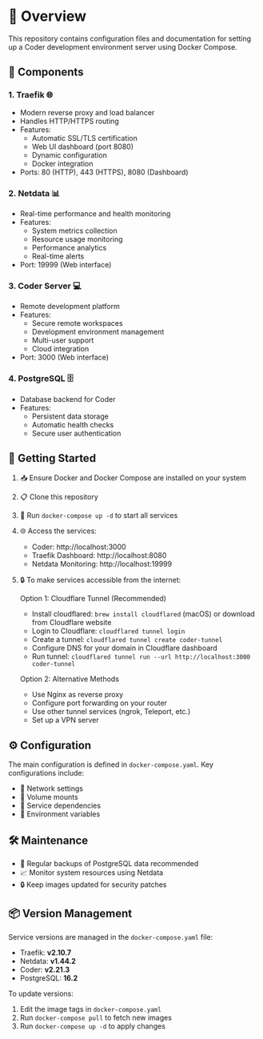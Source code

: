 # 🚀 Overview
This repository contains configuration files and documentation for setting up a Coder development environment server using Docker Compose.

## 🔧 Components

### 1. Traefik 🌐
- Modern reverse proxy and load balancer
- Handles HTTP/HTTPS routing
- Features:
  * Automatic SSL/TLS certification
  * Web UI dashboard (port 8080)
  * Dynamic configuration
  * Docker integration
- Ports: 80 (HTTP), 443 (HTTPS), 8080 (Dashboard)

### 2. Netdata 📊
- Real-time performance and health monitoring
- Features:
  * System metrics collection
  * Resource usage monitoring
  * Performance analytics
  * Real-time alerts
- Port: 19999 (Web interface)

### 3. Coder Server 💻
- Remote development platform
- Features:
  * Secure remote workspaces
  * Development environment management
  * Multi-user support
  * Cloud integration
- Port: 3000 (Web interface)

### 4. PostgreSQL 🗄️
- Database backend for Coder
- Features:
  * Persistent data storage
  * Automatic health checks
  * Secure user authentication

## 🚦 Getting Started

1. 📥 Ensure Docker and Docker Compose are installed on your system
2. 📋 Clone this repository
3. 🏃 Run `docker-compose up -d` to start all services
4. 🌐 Access the services:
   - Coder: http://localhost:3000
   - Traefik Dashboard: http://localhost:8080
   - Netdata Monitoring: http://localhost:19999

5. 🔒 To make services accessible from the internet:

   Option 1: Cloudflare Tunnel (Recommended)
   - Install cloudflared: `brew install cloudflared` (macOS) or download from Cloudflare website
   - Login to Cloudflare: `cloudflared tunnel login`
   - Create a tunnel: `cloudflared tunnel create coder-tunnel`
   - Configure DNS for your domain in Cloudflare dashboard
   - Run tunnel: `cloudflared tunnel run --url http://localhost:3000 coder-tunnel`

   Option 2: Alternative Methods
   - Use Nginx as reverse proxy
   - Configure port forwarding on your router
   - Use other tunnel services (ngrok, Teleport, etc.)
   - Set up a VPN server

## ⚙️ Configuration
The main configuration is defined in `docker-compose.yaml`. Key configurations include:
- 🔗 Network settings
- 💾 Volume mounts
- 🔄 Service dependencies
- 🔐 Environment variables

## 🛠️ Maintenance
- 💾 Regular backups of PostgreSQL data recommended
- 📈 Monitor system resources using Netdata
- 🔒 Keep images updated for security patches

## 📦 Version Management
Service versions are managed in the `docker-compose.yaml` file:
- Traefik: **v2.10.7**
- Netdata: **v1.44.2** 
- Coder: **v2.21.3**
- PostgreSQL: **16.2**

To update versions:
1. Edit the image tags in `docker-compose.yaml`
2. Run `docker-compose pull` to fetch new images
3. Run `docker-compose up -d` to apply changes
